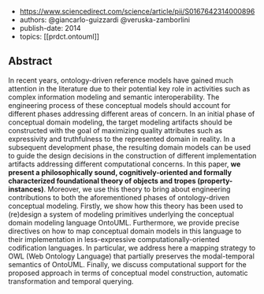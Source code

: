 
- https://www.sciencedirect.com/science/article/pii/S0167642314000896
- authors: @giancarlo-guizzardi @veruska-zamborlini
- publish-date: 2014
- topics: [[prdct.ontouml]]

## Abstract

In recent years, ontology-driven reference models have gained much attention in the literature due to their potential key role in activities such as complex information modeling and semantic interoperability. The engineering process of these conceptual models should account for different phases addressing different areas of concern. In an initial phase of conceptual domain modeling, the target modeling artifacts should be constructed with the goal of maximizing quality attributes such as expressivity and truthfulness to the represented domain in reality. In a subsequent development phase, the resulting domain models can be used to guide the design decisions in the construction of different implementation artifacts addressing different computational concerns. In this paper, **we present a philosophically sound, cognitively-oriented and formally characterized foundational theory of objects and tropes (property-instances)**. Moreover, we use this theory to bring about engineering contributions to both the aforementioned phases of ontology-driven conceptual modeling. Firstly, we show how this theory has been used to (re)design a system of modeling primitives underlying the conceptual domain modeling language OntoUML. Furthermore, we provide precise directives on how to map conceptual domain models in this language to their implementation in less-expressive computationally-oriented codification languages. In particular, we address here a mapping strategy to OWL (Web Ontology Language) that partially preserves the modal-temporal semantics of OntoUML. Finally, we discuss computational support for the proposed approach in terms of conceptual model construction, automatic transformation and temporal querying.


